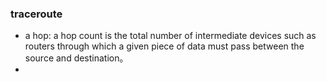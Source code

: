 ### traceroute 
  - a hop: a hop count is the total number of intermediate devices such as routers through which a 
    given piece of data must pass between the source and destination。 
  - 
